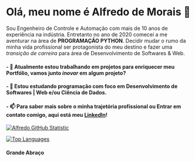 # Olá, meu nome é Alfredo de Morais 👋

Sou Engenheiro de Controle e Automação com mais de 10 anos de experiência na indústria. Entretanto no ano de 2020 comecei a me aventurar na área de <B>PROGRAMAÇÃO PYTHON</B>. Decidir mudar o rumo da minha vida profissional ser protagonista do meu destino e fazer uma _transição de carreira_ para área de Desenvolvimento de Softwares & Web. 
<!--
**alfmorais/alfmorais** is a ✨ _special_ ✨ repository because its `README.md` (this file) appears on your GitHub profile.

Here are some ideas to get you started:

- 🔭 I’m currently working on ...
- 🌱 I’m currently learning ...
- 👯 I’m looking to collaborate on ...
- 🤔 I’m looking for help with ...
- 💬 Ask me about ...
- 📫 How to reach me: ...
- 😄 Pronouns: ...
- ⚡ Fun fact: ...
-->
#### - 🔭 Atualmente estou trabalhando em projetos para enriquecer meu <b>Portfólio</b>, vamos junto _inovar_ em algum projeto? 

#### - 🌱 Estou estudando programação com foco em <b>Desenvolvimento de Softwares | Web e/ou Ciência de Dados</b>.

#### - 📫 Para saber mais sobre o minha trajetória profissional ou Entrar em contato comigo, aqui está meu [LinkedIn](https://www.linkedin.com/in/alfredomneto/)!

[![Alfredo GitHub Statistic](https://github-readme-stats.vercel.app/api?username=alfmorais)](https://github.com/alfmorais/alfmorais)  

[![Top Languages](https://github-readme-stats.vercel.app/api/top-langs/?username=alfmorais)](https://github.com/alfmorais/alfmorais)

#### Grande Abraço
